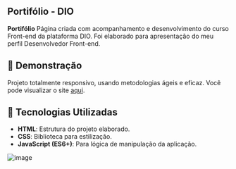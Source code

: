 ## Portifólio - DIO

**Portifólio** Página criada com acompanhamento e desenvolvimento do curso Front-end da plataforma DIO. Foi elaborado para apresentação do meu perfil Desenvolvedor Front-end.

## 📸 Demonstração

Projeto totalmente responsivo, usando metodologias ágeis e eficaz.
Você pode visualizar o site [aqui](https://drielemoreira.github.io/DrielesMoreira.github.io/).

## 🚀 Tecnologias Utilizadas

- **HTML**: Estrutura do projeto elaborado.
- **CSS**: Biblioteca para estilização.
- **JavaScript (ES6+)**: Para lógica de manipulação da aplicação.

![image](https://github.com/DrieleMoreira/DrielesMoreira.github.io/blob/main/assents/image/Sem%20t%C3%ADtulo.png)
